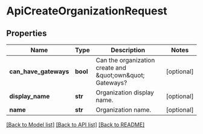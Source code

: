 # ApiCreateOrganizationRequest

## Properties
Name | Type | Description | Notes
------------ | ------------- | ------------- | -------------
**can_have_gateways** | **bool** | Can the organization create and \&quot;own\&quot; Gateways? | [optional] 
**display_name** | **str** | Organization display name. | [optional] 
**name** | **str** | Organization name. | [optional] 

[[Back to Model list]](../README.md#documentation-for-models) [[Back to API list]](../README.md#documentation-for-api-endpoints) [[Back to README]](../README.md)


